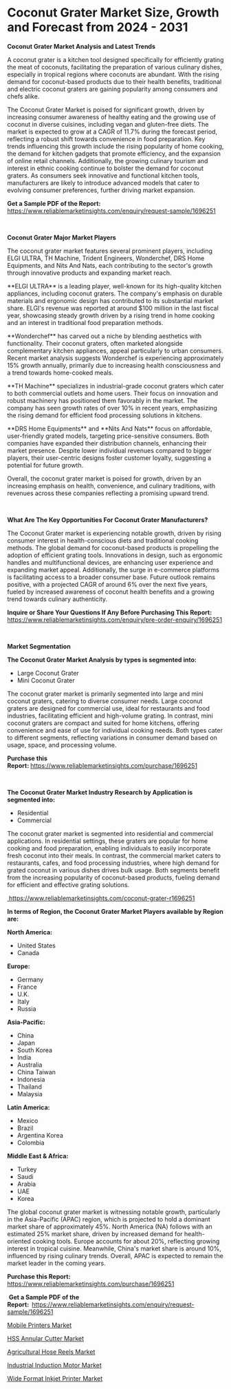 <p><h1>Coconut Grater Market Size, Growth and Forecast from 2024 - 2031</h1></p><p><strong>Coconut Grater Market Analysis and Latest Trends</strong></p>
<p><p>A coconut grater is a kitchen tool designed specifically for efficiently grating the meat of coconuts, facilitating the preparation of various culinary dishes, especially in tropical regions where coconuts are abundant. With the rising demand for coconut-based products due to their health benefits, traditional and electric coconut graters are gaining popularity among consumers and chefs alike.</p><p>The Coconut Grater Market is poised for significant growth, driven by increasing consumer awareness of healthy eating and the growing use of coconut in diverse cuisines, including vegan and gluten-free diets. The market is expected to grow at a CAGR of 11.7% during the forecast period, reflecting a robust shift towards convenience in food preparation. Key trends influencing this growth include the rising popularity of home cooking, the demand for kitchen gadgets that promote efficiency, and the expansion of online retail channels. Additionally, the growing culinary tourism and interest in ethnic cooking continue to bolster the demand for coconut graters. As consumers seek innovative and functional kitchen tools, manufacturers are likely to introduce advanced models that cater to evolving consumer preferences, further driving market expansion.</p></p>
<p><strong>Get a Sample PDF of the Report:&nbsp;</strong> <a href="https://www.reliablemarketinsights.com/enquiry/request-sample/1696251?utm_campaign=1400&utm_medium=2&utm_source=Github&utm_content=ia&utm_term=19102024&utm_id=coconut-grater">https://www.reliablemarketinsights.com/enquiry/request-sample/1696251</a></p>
<p>&nbsp;</p>
<p><strong>Coconut Grater Major Market Players</strong></p>
<p><p>The coconut grater market features several prominent players, including ELGI ULTRA, TH Machine, Trident Engineers, Wonderchef, DRS Home Equipments, and Nits And Nats, each contributing to the sector's growth through innovative products and expanding market reach.</p><p>**ELGI ULTRA** is a leading player, well-known for its high-quality kitchen appliances, including coconut graters. The company's emphasis on durable materials and ergonomic design has contributed to its substantial market share. ELGI's revenue was reported at around $100 million in the last fiscal year, showcasing steady growth driven by a rising trend in home cooking and an interest in traditional food preparation methods.</p><p>**Wonderchef** has carved out a niche by blending aesthetics with functionality. Their coconut graters, often marketed alongside complementary kitchen appliances, appeal particularly to urban consumers. Recent market analysis suggests Wonderchef is experiencing approximately 15% growth annually, primarily due to increasing health consciousness and a trend towards home-cooked meals.</p><p>**TH Machine** specializes in industrial-grade coconut graters which cater to both commercial outlets and home users. Their focus on innovation and robust machinery has positioned them favorably in the market. The company has seen growth rates of over 10% in recent years, emphasizing the rising demand for efficient food processing solutions in kitchens.</p><p>**DRS Home Equipments** and **Nits And Nats** focus on affordable, user-friendly grated models, targeting price-sensitive consumers. Both companies have expanded their distribution channels, enhancing their market presence. Despite lower individual revenues compared to bigger players, their user-centric designs foster customer loyalty, suggesting a potential for future growth.</p><p>Overall, the coconut grater market is poised for growth, driven by an increasing emphasis on health, convenience, and culinary traditions, with revenues across these companies reflecting a promising upward trend.</p></p>
<p>&nbsp;</p>
<p><strong>What Are The Key Opportunities For Coconut Grater Manufacturers?</strong></p>
<p><p>The Coconut Grater market is experiencing notable growth, driven by rising consumer interest in health-conscious diets and traditional cooking methods. The global demand for coconut-based products is propelling the adoption of efficient grating tools. Innovations in design, such as ergonomic handles and multifunctional devices, are enhancing user experience and expanding market appeal. Additionally, the surge in e-commerce platforms is facilitating access to a broader consumer base. Future outlook remains positive, with a projected CAGR of around 6% over the next five years, fueled by increased awareness of coconut health benefits and a growing trend towards culinary authenticity.</p></p>
<p><strong>Inquire or Share Your Questions If Any Before Purchasing This Report:</strong> <a href="https://www.reliablemarketinsights.com/enquiry/pre-order-enquiry/1696251?utm_campaign=1400&utm_medium=2&utm_source=Github&utm_content=ia&utm_term=19102024&utm_id=coconut-grater">https://www.reliablemarketinsights.com/enquiry/pre-order-enquiry/1696251</a></p>
<p>&nbsp;</p>
<p><strong>Market Segmentation</strong></p>
<p><strong>The Coconut Grater Market Analysis by types is segmented into:</strong></p>
<p><ul><li>Large Coconut Grater</li><li>Mini Coconut Grater</li></ul></p>
<p><p>The coconut grater market is primarily segmented into large and mini coconut graters, catering to diverse consumer needs. Large coconut graters are designed for commercial use, ideal for restaurants and food industries, facilitating efficient and high-volume grating. In contrast, mini coconut graters are compact and suited for home kitchens, offering convenience and ease of use for individual cooking needs. Both types cater to different segments, reflecting variations in consumer demand based on usage, space, and processing volume.</p></p>
<p><strong>Purchase this Report:&nbsp;</strong><a href="https://www.reliablemarketinsights.com/purchase/1696251?utm_campaign=1400&utm_medium=2&utm_source=Github&utm_content=ia&utm_term=19102024&utm_id=coconut-grater">https://www.reliablemarketinsights.com/purchase/1696251</a></p>
<p>&nbsp;</p>
<p><strong>The Coconut Grater Market Industry Research by Application is segmented into:</strong></p>
<p><ul><li>Residential</li><li>Commercial</li></ul></p>
<p><p>The coconut grater market is segmented into residential and commercial applications. In residential settings, these graters are popular for home cooking and food preparation, enabling individuals to easily incorporate fresh coconut into their meals. In contrast, the commercial market caters to restaurants, cafes, and food processing industries, where high demand for grated coconut in various dishes drives bulk usage. Both segments benefit from the increasing popularity of coconut-based products, fueling demand for efficient and effective grating solutions.</p></p>
<p><a href="https://www.reliablemarketinsights.com/coconut-grater-r1696251?utm_campaign=1400&utm_medium=2&utm_source=Github&utm_content=ia&utm_term=19102024&utm_id=coconut-grater">&nbsp;https://www.reliablemarketinsights.com/coconut-grater-r1696251</a></p>
<p><strong>In terms of Region, the Coconut Grater Market Players available by Region are:</strong></p>
<p>
    <p> <strong> North America: </strong>
        <ul>
            <li>United States</li>
            <li>Canada</li>
        </ul>
        </p> 
    <p> <strong> Europe: </strong>
        <ul>
            <li>Germany</li>
            <li>France</li>
            <li>U.K.</li>
            <li>Italy</li>
            <li>Russia</li>
        </ul>
        </p> 
    <p> <strong> Asia-Pacific: </strong>
        <ul>
            <li>China</li>
            <li>Japan</li>
            <li>South Korea</li>
            <li>India</li>
            <li>Australia</li>
            <li>China Taiwan</li>
            <li>Indonesia</li>
            <li>Thailand</li>
            <li>Malaysia</li>
        </ul>
        </p> 
    <p> <strong> Latin America: </strong>
        <ul>
            <li>Mexico</li>
            <li>Brazil</li>
            <li>Argentina Korea</li>
            <li>Colombia</li>
        </ul>
        </p> 
    <p> <strong> Middle East & Africa: </strong>
        <ul>
            <li>Turkey</li>
            <li>Saudi</li>
            <li>Arabia</li>
            <li>UAE</li>
            <li>Korea</li>
        </ul>
    </p>
    </p>
<p><p>The global coconut grater market is witnessing notable growth, particularly in the Asia-Pacific (APAC) region, which is projected to hold a dominant market share of approximately 45%. North America (NA) follows with an estimated 25% market share, driven by increased demand for health-oriented cooking tools. Europe accounts for about 20%, reflecting growing interest in tropical cuisine. Meanwhile, China's market share is around 10%, influenced by rising culinary trends. Overall, APAC is expected to remain the market leader in the coming years.</p></p>
<p><strong>Purchase this Report: </strong><a href="https://www.reliablemarketinsights.com/purchase/1696251?utm_campaign=1400&utm_medium=2&utm_source=Github&utm_content=ia&utm_term=19102024&utm_id=coconut-grater">https://www.reliablemarketinsights.com/purchase/1696251</a></p>
<p>&nbsp;<strong>Get a Sample PDF of the Report:&nbsp;&nbsp;</strong><a href="https://www.reliablemarketinsights.com/enquiry/request-sample/1696251?utm_campaign=1400&utm_medium=2&utm_source=Github&utm_content=ia&utm_term=19102024&utm_id=coconut-grater">https://www.reliablemarketinsights.com/enquiry/request-sample/1696251</a></p>
<p><strong></strong></p>
<p><p><a href="https://issuu.com/reportprime-2/docs/mobile-printers-market-size-2030.pp_f9afe30237e594?utm_campaign=1400&utm_medium=2&utm_source=Github&utm_content=ia&utm_term=19102024&utm_id=coconut-grater">Mobile Printers Market</a></p><p><a href="https://www.linkedin.com/pulse/hss-annular-cutter-market-forecasts-trends-impact-analysis-2024-diwcc?utm_campaign=1400&utm_medium=2&utm_source=Github&utm_content=ia&utm_term=19102024&utm_id=coconut-grater">HSS Annular Cutter Market</a></p><p><a href="https://www.linkedin.com/pulse/decoding-agricultural-hose-reels-market-signals-growth-algorithms-rlw8c?utm_campaign=1400&utm_medium=2&utm_source=Github&utm_content=ia&utm_term=19102024&utm_id=coconut-grater">Agricultural Hose Reels Market</a></p><p><a href="https://www.linkedin.com/pulse/global-industrial-induction-motor-industry-analysis-report-market-qiq6c?utm_campaign=1400&utm_medium=2&utm_source=Github&utm_content=ia&utm_term=19102024&utm_id=coconut-grater">Industrial Induction Motor Market</a></p><p><a href="https://www.linkedin.com/pulse/wide-format-inkjet-printer-market-size-share-competitive-landscape-dpmdc?utm_campaign=1400&utm_medium=2&utm_source=Github&utm_content=ia&utm_term=19102024&utm_id=coconut-grater">Wide Format Inkjet Printer Market</a></p></p>